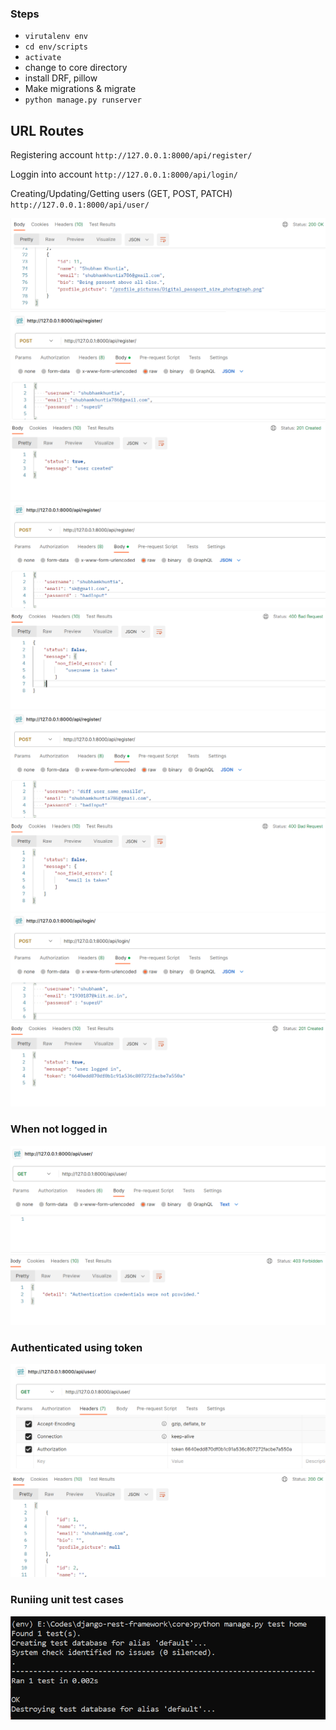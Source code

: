 ### Steps

- `virutalenv env`
- `cd env/scripts`
- `activate`
- change to core directory
- install DRF, pillow
- Make migrations & migrate
- `python manage.py runserver`

## URL Routes

Registering account
`http://127.0.0.1:8000/api/register/`

Loggin into account
`http://127.0.0.1:8000/api/login/`

Creating/Updating/Getting users (GET, POST, PATCH)
`http://127.0.0.1:8000/api/user/`

![Alt text](image-6.png)
![Alt text](image.png)
![Alt text](image-1.png)
![Alt text](image-2.png)
![Alt text](image-3.png)

### When not logged in

![Alt text](image-4.png)

### Authenticated using token

![Alt text](image-5.png)

### Runiing unit test cases

![Alt text](image-7.png)
